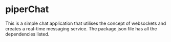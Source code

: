 # piperChat

This is a simple chat application that utilises the concept of websockets and creates a real-time messaging service.
The package.json file has all the dependencies listed.
